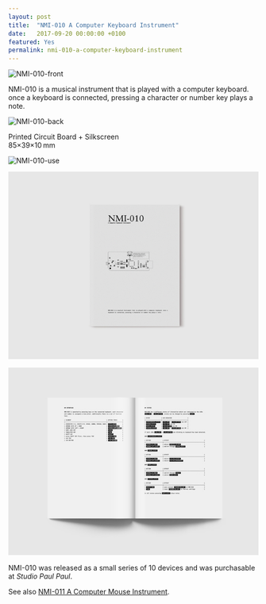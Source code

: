 ```yaml
---
layout: post
title:  "NMI-010 A Computer Keyboard Instrument"
date:   2017-09-20 00:00:00 +0100
featured: Yes
permalink: nmi-010-a-computer-keyboard-instrument
---
```


![NMI-010-front](./assets/2017-09-20-NMI-010-front-640×480.jpg)

NMI-010 is a musical instrument that is played with a computer keyboard. once a keyboard is connected, pressing a character or number key plays a note.

![NMI-010-back](./assets/2017-09-20-NMI-010-back-640×480.jpg)

Printed Circuit Board + Silkscreen   
85×39×10 mm   

![NMI-010-use](./assets/2017-09-20-NMI-010-use-640×480.jpg)

![NMI-010-booklet-cover](./assets/2017-09-20-NMI-010-booklet-cover.jpg)

![NMI-010-booklet-spread](./assets/2017-09-20-NMI-010-booklet-spread.jpg)

NMI-010 was released as a small series of 10 devices and was purchasable at *Studio Paul Paul*.

See also [NMI-011 A Computer Mouse Instrument](./nmi-011-a-computer-mouse-instrument).
